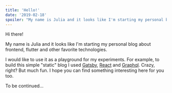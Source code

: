 ```yaml
---
title: 'Hello!'
date: '2019-02-18'
spoiler: "My name is Julia and it looks like I'm starting my personal blog."
---
```


Hi there!

My name is Julia and it looks like I'm starting my personal blog about frontend, flutter and other favorite technologies.

I would like to use it as a playground for my experiments. For example, to build this simple "static" blog I used [Gatsby](https://www.gatsbyjs.org/), [React](https://reactjs.org/) and [Graphql](https://graphql.org/). Crazy, right? But much fun. I hope you can find something interesting here for you too.

To be continued...
